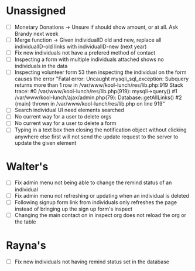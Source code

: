 # Unassigned
 - [ ] Monetary Donations -> Unsure if should show amount, or at all. Ask Brandy next week
 - [ ] Merge function -> Given individualID old and new, replace all individualID-old links with individualID-new (next year)
 - [ ] Fix new individuals not have a prefered method of contact
 - [ ] Inspecting a form with multiple individuals attached shows no individuals in the data
 - [ ] Inspecting volunteer form 53 then inspecting the individual on the form causes the error
       "Fatal error: Uncaught mysqli_sql_exception: Subquery returns more than 1 row in /var/www/kool-lunch/res/lib.php:919 Stack trace: #0 /var/www/kool-lunch/res/lib.php(919): mysqli->query() #1 /var/www/kool-lunch/ajax/admin.php(79): Database::getAllLinks() #2 {main} thrown in /var/www/kool-lunch/res/lib.php on line 919"
 - [ ] Search individual UI need elements searched
 - [ ] No current way for a user to delete orgs
 - [ ] No current way for a user to delete a form
 - [ ] Typing in a text box then closing the notification object without clicking anywhere else first will not send the update request to the server to update the given element

# Walter's
 - [ ] Fix admin menu not being able to change the remind status of an individual
 - [ ] Fix admin menu not refreshing or updating when an individual is deleted
 - [ ] Following signup form link from individuals only refreshes the page
       instead of bringing up the sign up form's inspect
 - [ ] Changing the main contact on in inspect org does not reload the org or the table

# Rayna's
 - [ ] Fix new individuals not having remind status set in the database